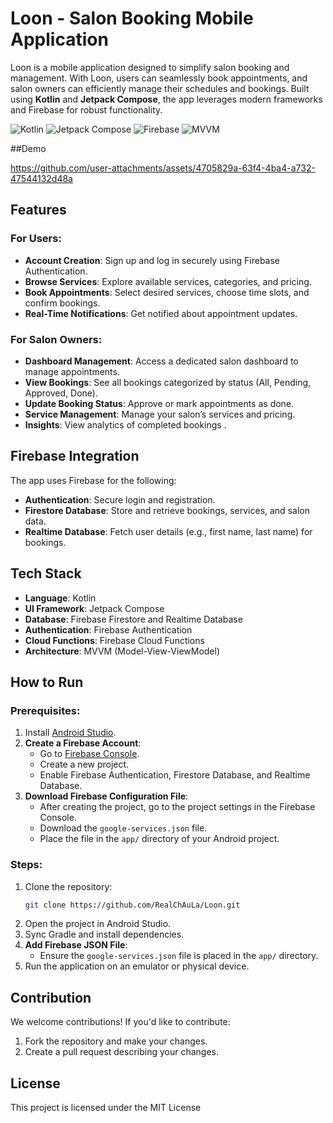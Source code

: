 # Loon - Salon Booking Mobile Application

Loon is a mobile application designed to simplify salon booking and management. With Loon, users can seamlessly book appointments, and salon owners can efficiently manage their schedules and bookings. Built using **Kotlin** and **Jetpack Compose**, the app leverages modern frameworks and Firebase for robust functionality.


![Kotlin](https://img.shields.io/badge/Kotlin-0095D5?style=for-the-badge&logo=kotlin&logoColor=white)
![Jetpack Compose](https://img.shields.io/badge/Jetpack_Compose-4285F4?style=for-the-badge&logo=android&logoColor=white)
![Firebase](https://img.shields.io/badge/Firebase-FFCA28?style=for-the-badge&logo=firebase&logoColor=black)
![MVVM](https://img.shields.io/badge/MVVM-007396?style=for-the-badge&logo=architecture&logoColor=white)

##Demo

https://github.com/user-attachments/assets/4705829a-63f4-4ba4-a732-47544132d48a

## Features

### For Users:
- **Account Creation**: Sign up and log in securely using Firebase Authentication.
- **Browse Services**: Explore available services, categories, and pricing.
- **Book Appointments**: Select desired services, choose time slots, and confirm bookings.
- **Real-Time Notifications**: Get notified about appointment updates.

### For Salon Owners:
- **Dashboard Management**: Access a dedicated salon dashboard to manage appointments.
- **View Bookings**: See all bookings categorized by status (All, Pending, Approved, Done).
- **Update Booking Status**: Approve or mark appointments as done.
- **Service Management**: Manage your salon’s services and pricing.
- **Insights**: View analytics of completed bookings .


## Firebase Integration

The app uses Firebase for the following:
- **Authentication**: Secure login and registration.
- **Firestore Database**: Store and retrieve bookings, services, and salon data.
- **Realtime Database**: Fetch user details (e.g., first name, last name) for bookings.


## Tech Stack

- **Language**: Kotlin
- **UI Framework**: Jetpack Compose
- **Database**: Firebase Firestore and Realtime Database
- **Authentication**: Firebase Authentication
- **Cloud Functions**: Firebase Cloud Functions
- **Architecture**: MVVM (Model-View-ViewModel)

## How to Run

### Prerequisites:
1. Install [Android Studio](https://developer.android.com/studio).
2. **Create a Firebase Account**:
   - Go to [Firebase Console](https://console.firebase.google.com/).
   - Create a new project.
   - Enable Firebase Authentication, Firestore Database, and Realtime Database.
3. **Download Firebase Configuration File**:
   - After creating the project, go to the project settings in the Firebase Console.
   - Download the `google-services.json` file.
   - Place the file in the `app/` directory of your Android project.

### Steps:
1. Clone the repository:
   ```bash
   git clone https://github.com/RealChAuLa/Loon.git
   ```
2. Open the project in Android Studio.
3. Sync Gradle and install dependencies.
4. **Add Firebase JSON File**:
   - Ensure the `google-services.json` file is placed in the `app/` directory.
5. Run the application on an emulator or physical device.


## Contribution

We welcome contributions! If you'd like to contribute:
1. Fork the repository and make your changes.
2. Create a pull request describing your changes.


## License

This project is licensed under the MIT License

